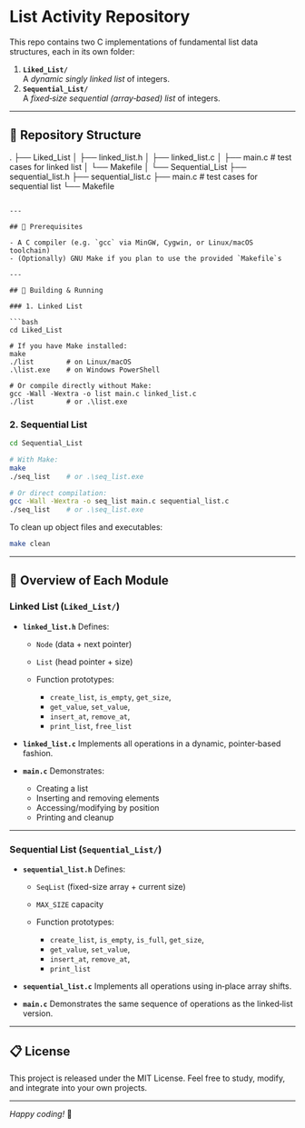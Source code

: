 # List Activity Repository

This repo contains two C implementations of fundamental list data structures, each in its own folder:

1. **`Liked_List/`**  
   A _dynamic singly linked list_ of integers.
2. **`Sequential_List/`**  
   A _fixed‐size sequential (array‑based) list_ of integers.

---

## 📂 Repository Structure


.
├── Liked\_List
│   ├── linked\_list.h
│   ├── linked\_list.c
│   ├── main.c        # test cases for linked list
│   └── Makefile
│
└── Sequential\_List
├── sequential\_list.h
├── sequential\_list.c
├── main.c        # test cases for sequential list
└── Makefile

````

---

## 🔧 Prerequisites

- A C compiler (e.g. `gcc` via MinGW, Cygwin, or Linux/macOS toolchain)
- (Optionally) GNU Make if you plan to use the provided `Makefile`s

---

## 🚀 Building & Running

### 1. Linked List

```bash
cd Liked_List

# If you have Make installed:
make
./list        # on Linux/macOS
.\list.exe    # on Windows PowerShell

# Or compile directly without Make:
gcc -Wall -Wextra -o list main.c linked_list.c
./list        # or .\list.exe
````

### 2. Sequential List

```bash
cd Sequential_List

# With Make:
make
./seq_list    # or .\seq_list.exe

# Or direct compilation:
gcc -Wall -Wextra -o seq_list main.c sequential_list.c
./seq_list    # or .\seq_list.exe
```

To clean up object files and executables:

```bash
make clean
```

---

## 📖 Overview of Each Module

### Linked List (`Liked_List/`)

* **`linked_list.h`**
  Defines:

  * `Node` (data + next pointer)
  * `List` (head pointer + size)
  * Function prototypes:

    * `create_list`, `is_empty`, `get_size`,
    * `get_value`, `set_value`,
    * `insert_at`, `remove_at`,
    * `print_list`, `free_list`

* **`linked_list.c`**
  Implements all operations in a dynamic, pointer‑based fashion.

* **`main.c`**
  Demonstrates:

  * Creating a list
  * Inserting and removing elements
  * Accessing/modifying by position
  * Printing and cleanup

---

### Sequential List (`Sequential_List/`)

* **`sequential_list.h`**
  Defines:

  * `SeqList` (fixed-size array + current size)
  * `MAX_SIZE` capacity
  * Function prototypes:

    * `create_list`, `is_empty`, `is_full`, `get_size`,
    * `get_value`, `set_value`,
    * `insert_at`, `remove_at`,
    * `print_list`

* **`sequential_list.c`**
  Implements all operations using in‑place array shifts.

* **`main.c`**
  Demonstrates the same sequence of operations as the linked‑list version.

---

## 📋 License

This project is released under the MIT License. Feel free to study, modify, and integrate into your own projects.

---

*Happy coding!* 🚀
